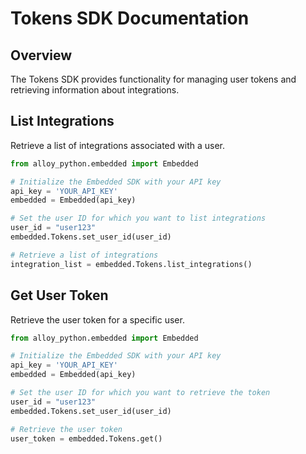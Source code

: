 # Tokens SDK Documentation

## Overview

The Tokens SDK provides functionality for managing user tokens and retrieving information about integrations.

## List Integrations

Retrieve a list of integrations associated with a user.

```python
from alloy_python.embedded import Embedded

# Initialize the Embedded SDK with your API key
api_key = 'YOUR_API_KEY'
embedded = Embedded(api_key)

# Set the user ID for which you want to list integrations
user_id = "user123"
embedded.Tokens.set_user_id(user_id)

# Retrieve a list of integrations
integration_list = embedded.Tokens.list_integrations()
```

## Get User Token

Retrieve the user token for a specific user.

```python
from alloy_python.embedded import Embedded

# Initialize the Embedded SDK with your API key
api_key = 'YOUR_API_KEY'
embedded = Embedded(api_key)

# Set the user ID for which you want to retrieve the token
user_id = "user123"
embedded.Tokens.set_user_id(user_id)

# Retrieve the user token
user_token = embedded.Tokens.get()
```
